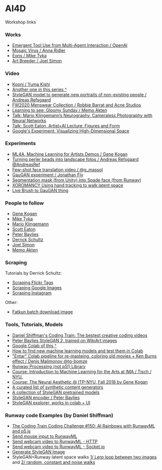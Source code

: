 # AI4D
Workshop links



### Works
- [Emergent Tool Use from
Multi-Agent Interaction / OpenAI](https://openai.com/blog/emergent-tool-use/)
- [Mosaic Virus / Anna Ridler](http://annaridler.com/mosaic-virus/)
- [Eons / Mike Tyka](http://www.miketyka.com/?p=eons)
- [Art Breeder / Joel Simon](https://artbreeder.com/)


### Video
- [Kooni / Yuma Kishi](https://twitter.com/obake_ai/status/1214933412181463042)
- [Another one in this series ^](https://twitter.com/obake_ai/status/1176089700433448960)
- [StyleGAN model to generate new portraits of non-existing people / Andreas Refsgaard](https://vimeo.com/378764538)
- [FW2020 Menswear Collection / Robbie Barrat and Acne Studios](https://twitter.com/videodrome/status/1218996727191044100)
- [Learning to see: Gloomy Sunday / Memo Akten](https://vimeo.com/260612034)
- [Talk: Mario Klingemann’s Neurography, Cameraless Photography with Neural Networks](https://www.youtube.com/watch?v=21W5-q5YYjw)
- [Talk: Scott Eaton, Artist+AI Lecture: Figures and Form](https://www.youtube.com/watch?v=TN7Ydx9ygPo)
- [Google's Experiment: Visualizing High-Dimensional Space](https://www.youtube.com/watch?v=wvsE8jm1GzE)

### Experiments
- [ML4A, Machine Learning for Artists Demos / Gene Kogan](https://ml4a.github.io/demos/)
- [Turning perler beads into landscape fotos / Andreas Refsgaard
@AndreasRef
](https://twitter.com/AndreasRef/status/1194747808559054850)
- [Few-shot face translation video / @g_massol
](https://twitter.com/g_massol/status/1217495319300202496?s=11)
- [GauGAN experiment / Jonathan Fly](https://twitter.com/jonathanfly/status/1223042887639760896)
- [Segmentation mask (from Unity) into Spade face (from Runway)](https://twitter.com/pretendsmarts/status/1189642138415517697)
- [XOROMANCY Using hand tracking to walk latent space](http://www.graycrawford.com/xoromancy)
- [Live Brush to GauGAN thing](https://twitter.com/fabinrasheed/status/1191255610479669248)

### People to follow
- [Gene Kogan](https://genekogan.com/)
- [Mike Tyka](http://www.miketyka.com) 
- [Mario Klingemann](http://quasimondo.com/)
- [Scott Eaton](http://www.scott-eaton.com/)
- [Peter Baylies](https://twitter.com/pbaylies)
- [Derrick Schultz](https://dvschultz.github.io/design/index.html)
- [Joel Simon](http://www.joelsimon.net/)
- [Memo Akten](http://www.memo.tv/)

### Scraping
Tutorials by Derrick Schultz:
- [Scraping Flickr Tags](https://www.youtube.com/watch?v=Ygsk9vMRTtg)
- [Scraping Google Images](https://www.youtube.com/watch?v=X2w1oMfXYfk)
- [Scraping Instagram](https://www.youtube.com/watch?v=tBmQcdLLFyc&t=243s)

Other:
- [Fatkun batch download image](https://chrome.google.com/webstore/detail/fatkun-batch-download-ima/nnjjahlikiabnchcpehcpkdeckfgnohf)

### Tools, Tutorials, Models

- [Daniel Shiffman's Coding Train: The bestest creative coding videos](https://thecodingtrain.com/)
- [Peter Baylies StyleGAN 2, trained on WikiArt images](https://github.com/pbaylies/stylegan2)
- [Google Colab of this ^](https://colab.research.google.com/drive/1s7HPdmdOjBhvj1vhz9zP2d4rn_GhdoZR)
- [How to find new machine learning models and test them in Colab](https://www.youtube.com/watch?v=Ylb5pjCs1XU)
- ["Entar" Colab pipeline for re-masteing, coloring old movies + Ken Burns effect / Denis Malimonov
@tg-bomze](https://colab.research.google.com/github/tg-bomze/ENTAR/blob/master/ENTAR_Eng.ipynb)
- [Runway Processing (not p5!) Library](https://github.com/runwayml/processing-library)
- [Course: Introduction to Machine Learning for the Arts at IMA / Tisch / NYU.](https://github.com/ml5js/Intro-ML-Arts-IMA)
- [Course: The Neural Aesthetic @ ITP-NYU, Fall 2018 by Gene Kogan](https://ml4a.github.io/classes/itp-F18/)
- [A curated list of synthetic content generators](https://github.com/paubric/thisrepositorydoesnotexist)
- [A collection of StyleGAN pretrained models](https://github.com/justinpinkney/awesome-pretrained-stylegan)
- [StyleGAN encoder / Peter Baylies](https://github.com/pbaylies/stylegan-encoder)
- [StyleGAN explorer, works in colab + UI](https://github.com/gpt2ent/stylegan-explorer)

### Runway code Examples (by Daniel Shiffman)
* [The Coding Train Coding Challenge #150: AI Rainbows with RunwayML and p5.js](https://thecodingtrain.com/CodingChallenges/150-runway-rainbows.html)
* [Send mouse input to RunwayML](https://editor.p5js.org/ima_ml/sketches/OUDjk3H4-)
* [Send webcam video to RunwayML - HTTP](https://editor.p5js.org/ima_ml/sketches/cp87sFNRw)
* [Send webcam video to RunwayML - Socket.io](https://editor.p5js.org/ima_ml/sketches/1wLmWw0XI)
* [Generate StyleGAN Image](https://editor.p5js.org/ima_ml/sketches/GOiFqtbkK)
* StyleGAN+Runway latent space walks [1/ Lerp loop between two images](https://editor.p5js.org/ima_ml/sketches/dyJmIybwi-) and [2/ random, constant and noise walks](https://editor.p5js.org/ima_ml/sketches/7YZzS37yh)

